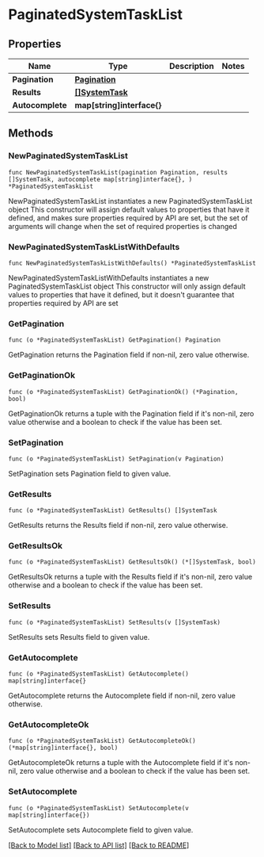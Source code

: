 # PaginatedSystemTaskList

## Properties

Name | Type | Description | Notes
------------ | ------------- | ------------- | -------------
**Pagination** | [**Pagination**](Pagination.md) |  | 
**Results** | [**[]SystemTask**](SystemTask.md) |  | 
**Autocomplete** | **map[string]interface{}** |  | 

## Methods

### NewPaginatedSystemTaskList

`func NewPaginatedSystemTaskList(pagination Pagination, results []SystemTask, autocomplete map[string]interface{}, ) *PaginatedSystemTaskList`

NewPaginatedSystemTaskList instantiates a new PaginatedSystemTaskList object
This constructor will assign default values to properties that have it defined,
and makes sure properties required by API are set, but the set of arguments
will change when the set of required properties is changed

### NewPaginatedSystemTaskListWithDefaults

`func NewPaginatedSystemTaskListWithDefaults() *PaginatedSystemTaskList`

NewPaginatedSystemTaskListWithDefaults instantiates a new PaginatedSystemTaskList object
This constructor will only assign default values to properties that have it defined,
but it doesn't guarantee that properties required by API are set

### GetPagination

`func (o *PaginatedSystemTaskList) GetPagination() Pagination`

GetPagination returns the Pagination field if non-nil, zero value otherwise.

### GetPaginationOk

`func (o *PaginatedSystemTaskList) GetPaginationOk() (*Pagination, bool)`

GetPaginationOk returns a tuple with the Pagination field if it's non-nil, zero value otherwise
and a boolean to check if the value has been set.

### SetPagination

`func (o *PaginatedSystemTaskList) SetPagination(v Pagination)`

SetPagination sets Pagination field to given value.


### GetResults

`func (o *PaginatedSystemTaskList) GetResults() []SystemTask`

GetResults returns the Results field if non-nil, zero value otherwise.

### GetResultsOk

`func (o *PaginatedSystemTaskList) GetResultsOk() (*[]SystemTask, bool)`

GetResultsOk returns a tuple with the Results field if it's non-nil, zero value otherwise
and a boolean to check if the value has been set.

### SetResults

`func (o *PaginatedSystemTaskList) SetResults(v []SystemTask)`

SetResults sets Results field to given value.


### GetAutocomplete

`func (o *PaginatedSystemTaskList) GetAutocomplete() map[string]interface{}`

GetAutocomplete returns the Autocomplete field if non-nil, zero value otherwise.

### GetAutocompleteOk

`func (o *PaginatedSystemTaskList) GetAutocompleteOk() (*map[string]interface{}, bool)`

GetAutocompleteOk returns a tuple with the Autocomplete field if it's non-nil, zero value otherwise
and a boolean to check if the value has been set.

### SetAutocomplete

`func (o *PaginatedSystemTaskList) SetAutocomplete(v map[string]interface{})`

SetAutocomplete sets Autocomplete field to given value.



[[Back to Model list]](../README.md#documentation-for-models) [[Back to API list]](../README.md#documentation-for-api-endpoints) [[Back to README]](../README.md)


